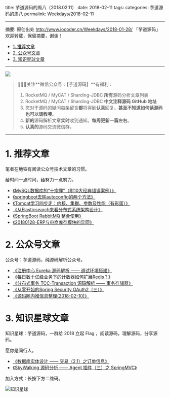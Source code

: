 title: 芋道源码的周八（2018.02.11）
date: 2018-02-11
tags:
categories: 芋道源码的周八
permalink: Weekdays/2018-02-11

-------

摘要: 原创出处 http://www.iocoder.cn/Weekdays/2018-01-28/ 「芋道源码」欢迎转载，保留摘要，谢谢！

- [1. 推荐文章](http://www.iocoder.cn/Weekdays/2018-02-11/)
- [2. 公众号文章](http://www.iocoder.cn/Weekdays/2018-02-11/)
- [3. 知识星球文章](http://www.iocoder.cn/Weekdays/2018-02-11/)

-------

![](http://www.iocoder.cn/images/common/wechat_mp_2017_07_31.jpg)

> 🙂🙂🙂关注**微信公众号：【芋道源码】**有福利：  
> 1. RocketMQ / MyCAT / Sharding-JDBC **所有**源码分析文章列表  
> 2. RocketMQ / MyCAT / Sharding-JDBC **中文注释源码 GitHub 地址**  
> 3. 您对于源码的疑问每条留言**都**将得到**认真**回复。**甚至不知道如何读源码也可以请教噢**。  
> 4. **新的**源码解析文章**实时**收到通知。**每周更新一篇左右**。  
> 5. **认真的**源码交流微信群。

-------

# 1. 推荐文章

笔者在地铁有阅读公众号技术文章的习惯。

给时间一点时间，给努力一点努力。

* [《MySQL数据库的“十宗罪”（附10大经典错误案例）》](https://mp.weixin.qq.com/s?__biz=MzI4NTA1MDEwNg==&mid=2650762565&idx=1&sn=c63bb568ec5f2db1acc48956e3ae5171&chksm=f3f9d8d0c48e51c6ed082d76e9322b2810bb6786ff022d39ac47fa24d7bd4ecdc52e07600890&mpshare=1&scene=1&srcid=0208EjFI5L8ROFDi5oSYe2fa#rd)
* [《springboot去除autoconfig的两个方法》](https://mp.weixin.qq.com/s?__biz=MzUzNTY4NTYxMA==&mid=2247483656&idx=1&sn=644d494298a92c8ebabaec965e8f7010&chksm=fa80f18dcdf7789b9dd6657e29bb808db878acf5f01d6f5ed5826df95fb2ff037ad3d01a76eb&mpshare=1&scene=1&srcid=02070jZh2mKKGis7xj9VyBNC#rd)
* [《Tomcat学习四步走：内核、集群、参数及性能（有彩蛋）》](https://mp.weixin.qq.com/s?__biz=MzI4NTA1MDEwNg==&mid=2650765045&idx=1&sn=344349247fab0e45a0d319e6917a307e&chksm=f3f9c360c48e4a763a6e21c9ec07b1fa839e997661c851f6d72ec6560f3d872fb6065c15f2cb&mpshare=1&scene=1&srcid=0207gS7vjZDvrUnWvxiurGFV#rd)
* [《从Elasticsearch来看分布式系统架构设计》](https://mp.weixin.qq.com/s?__biz=MzI0NTE4NjA0OQ==&mid=2658356779&idx=1&sn=25e176f6a03df658eb1f25edd34bdd27&chksm=f2d58545c5a20c538e8dc29e1acafbf193fb2a7827bf713b1d967b6fa242527f0a494bb73711&mpshare=1&scene=1&srcid=0207IitwUXs9OafuQlBKmvNz#rd)
* [《SpringBoot RabbitMQ 整合使用》](https://mp.weixin.qq.com/s?__biz=MzIxMTE0ODU5NQ==&mid=2650237038&idx=1&sn=8a80f9c1f0f7dca6c512eaae7cb7b9ed&chksm=8f5a0232b82d8b24b7f9348318d1f20659dcce476a2c27275ad30b756ff34a9224d3aca23bc4&mpshare=1&scene=1&srcid=0131RLiLkPTbM3yLJ9XYjpGg#rd)
* [《20180128-ERP与电商库存模块的异同》](https://mp.weixin.qq.com/s?__biz=MzI4OTQ3MTI2NA==&mid=2247484000&idx=1&sn=33f5a91b8e5fbdc6af29cf8bb65ef152&chksm=ec2fec2fdb586539f2989233fa92a3fecfe8e9211dc1b0f79d8e56bca92c7899ec744de397db&mpshare=1&scene=1&srcid=02074EMlvSEfQTQrdOhaMrtV#rd)

# 2. 公众号文章

公众号：芋道源码，纯源码解析公众号。

* [《注册中心 Eureka 源码解析 —— 调试环境搭建》](https://mp.weixin.qq.com/s?__biz=MzUzMTA2NTU2Ng==&mid=2247484058&idx=1&sn=48cd27379a8079c96267652ffc443b9c&chksm=fa497d2bcd3ef43d3e0cefbfe0acf5bbb747db9471eb0b3903751958fc3875bbebc5445b1a3e#rd)
* [《每日数十亿级业务下的计数器如何扩展Redis？》](https://mp.weixin.qq.com/s?__biz=MzUzMTA2NTU2Ng==&mid=2247484066&idx=1&sn=3423e8d1535fdcfe072078e7f84b3ac8&chksm=fa497d13cd3ef4056ecf599ec2412e891998224a17161d3afca0983dda00eebede0ee08240e7#rd)
* [《分布式事务 TCC-Transaction 源码解析 —— 事务存储器》](https://mp.weixin.qq.com/s?__biz=MzUzMTA2NTU2Ng==&mid=2247484067&idx=1&sn=e582244229d5e2ab32ce425191fd1133&chksm=fa497d12cd3ef40487c5051f2f1fd06307f32a88730275617ba7af47bc90a1c3843bfb9d6eac#rd)
* [《从零开始的Spring Security OAuth2（三）》](https://mp.weixin.qq.com/s?__biz=MzUzMTA2NTU2Ng==&mid=2247484068&idx=1&sn=65f2f44e9d284d4cf353d49016ba2af6&chksm=fa497d15cd3ef4032f644ea0a662ee2d5ebdd493a9719b3db66b8846598465cc48c3d0cb3c14#rd)
* [《源码圈内推信息整理(2018-02-10)》](https://mp.weixin.qq.com/s?__biz=MzUzMTA2NTU2Ng==&mid=2247484084&idx=1&sn=fe96e403bdb725a8987a9cacdf9a2ba2&chksm=fa497d05cd3ef413a9223609fe2cf307e2162e6953c3991f0b156d8afc8323f190a49be39b72#rd)

# 3. 知识星球文章 

知识星球：芋道源码，一群给 2018 立起 Flag ，阅读源码，理解源码，分享源码。

愿你是同行人。

* [《数据库实体设计 —— 交易（2.1）之订单信息》](#)
* [《SkyWalking 源码分析 —— Agent 插件（三）之 SpringMVC》](#)

加入方式：长按下方二维码。

![知识星球](http://www.iocoder.cn/images/Architecture/2017_12_29/01.png)

